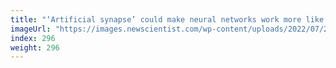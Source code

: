 ```yaml
---
title: "‘Artificial synapse’ could make neural networks work more like brains"
imageUrl: "https://images.newscientist.com/wp-content/uploads/2022/07/28161045/SEI_116640642.jpg?width=600"
index: 296
weight: 296
---
```

